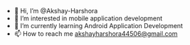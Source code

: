 - 👋 Hi, I’m @Akshay-Harshora
- 👀 I’m interested in mobile application development
- 🌱 I’m currently learning Android Application Development
- 📫 How to reach me akshayharshora44506@gmail.com

<!---
Akshay-Harshora/Akshay-Harshora is a ✨ special ✨ repository because its `README.md` (this file) appears on your GitHub profile.
You can click the Preview link to take a look at your changes.
--->
